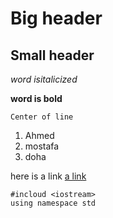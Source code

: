 # Big header

## Small header

*word isitalicized*

**word is bold**

`Center of line`

1. Ahmed
2. mostafa
3. doha

here is a link [a link](www.google.com.eg)

```
#incloud <iostream>
using namespace std
```
